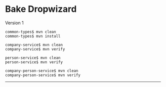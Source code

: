 
# Bake Dropwizard
Version 1

    common-types$ mvn clean
    common-types$ mvn install

    company-service$ mvn clean
    company-service$ mvn verify

    person-service$ mvn clean
    person-service$ mvn verify

    company-person-service$ mvn clean
    company-person-service$ mvn verify

---
